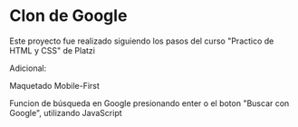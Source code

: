 # Clon de Google

Este proyecto fue realizado siguiendo los pasos del curso "Practico de HTML y CSS" de Platzi

Adicional:

Maquetado Mobile-First

Funcion de búsqueda en Google presionando enter o el boton "Buscar con Google", utilizando JavaScript
